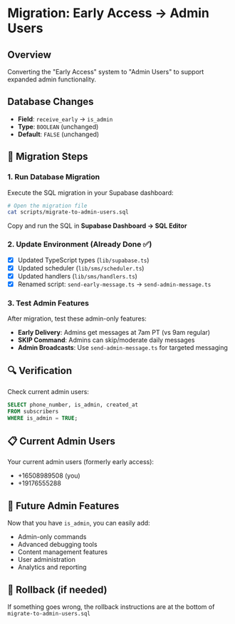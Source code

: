 # Migration: Early Access → Admin Users

## Overview
Converting the "Early Access" system to "Admin Users" to support expanded admin functionality.

## Database Changes
- **Field**: `receive_early` → `is_admin`
- **Type**: `BOOLEAN` (unchanged)
- **Default**: `FALSE` (unchanged)

## 🚀 Migration Steps

### 1. Run Database Migration
Execute the SQL migration in your Supabase dashboard:

```bash
# Open the migration file
cat scripts/migrate-to-admin-users.sql
```

Copy and run the SQL in **Supabase Dashboard → SQL Editor**

### 2. Update Environment (Already Done ✅)
- [x] Updated TypeScript types (`lib/supabase.ts`)
- [x] Updated scheduler (`lib/sms/scheduler.ts`) 
- [x] Updated handlers (`lib/sms/handlers.ts`)
- [x] Renamed script: `send-early-message.ts` → `send-admin-message.ts`

### 3. Test Admin Features
After migration, test these admin-only features:
- **Early Delivery**: Admins get messages at 7am PT (vs 9am regular)
- **SKIP Command**: Admins can skip/moderate daily messages
- **Admin Broadcasts**: Use `send-admin-message.ts` for targeted messaging

## 🔍 Verification

Check current admin users:
```sql
SELECT phone_number, is_admin, created_at 
FROM subscribers 
WHERE is_admin = TRUE;
```

## 📋 Current Admin Users
Your current admin users (formerly early access):
- +16508989508 (you)
- +19176555288

## 🎯 Future Admin Features
Now that you have `is_admin`, you can easily add:
- Admin-only commands
- Advanced debugging tools
- Content management features
- User administration
- Analytics and reporting

## 🔄 Rollback (if needed)
If something goes wrong, the rollback instructions are at the bottom of `migrate-to-admin-users.sql` 